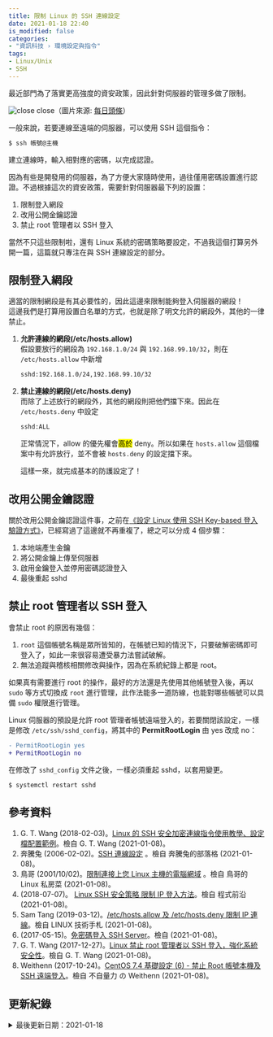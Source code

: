 ```yaml
---
title: 限制 Linux 的 SSH 連線設定
date: 2021-01-18 22:40
is_modified: false
categories:
- "資訊科技 › 環境設定與指令"
tags:
- Linux/Unix
- SSH
--- 
```


最近部門為了落實更高強度的資安政策，因此針對伺服器的管理多做了限制。

<!--more-->
<p class="illustration">
<img src="https://i.imgur.com/9bjRUwP.png" alt="close">
close（圖片來源: <a href="https://kknews.cc/zh-hk/news/5n5rpb8.html">每日頭條</a>）
</p>

一般來說，若要連線至遠端的伺服器，可以使用 SSH 這個指令：

```bash
$ ssh 帳號@主機
```

建立連線時，輸入相對應的密碼，以完成認證。

<p class="paragraph-spacing"></p> 

因為有些是開發用的伺服器，為了方便大家隨時使用，過往僅用密碼設置進行認證。不過根據這次的資安政策，需要針對伺服器最下列的設置：

1. 限制登入網段
2. 改用公開金鑰認證
3. 禁止 root 管理者以 SSH 登入

當然不只這些限制啦，還有 Linux 系統的密碼策略要設定，不過我這個打算另外開一篇，這篇就只專注在與 SSH 連線設定的部分。
   


## 限制登入網段
適當的限制網段是有其必要性的，因此這邊來限制能夠登入伺服器的網段！  
這邊我們是打算用設置白名單的方式，也就是除了明文允許的網段外，其他的一律禁止。

1. **允許連線的網段(/etc/hosts.allow)**  
    假設要放行的網段為 `192.168.1.0/24` 與 `192.168.99.10/32`，則在 `/etc/hosts.allow` 中新增

    ```bash
    sshd:192.168.1.0/24,192.168.99.10/32
    ```

2. **禁止連線的網段(/etc/hosts.deny)**  
    而除了上述放行的網段外，其他的網段則把他們擋下來。因此在 `/etc/hosts.deny` 中設定
    
    ```bash
    sshd:ALL
    ```
        
    正常情況下，allow 的優先權會<mark>高於</mark> deny。所以如果在 `hosts.allow` 這個檔案中有允許放行，並不會被 `hosts.deny` 的設定擋下來。 

    這樣一來，就完成基本的防護設定了！



## 改用公開金鑰認證 
關於改用公開金鑰認證這件事，之前在[《設定 Linux 使用 SSH Key-based 登入驗證方式》](/Configuring-SSH-Key-Based-Authentication-on-a-Linux)，已經寫過了這邊就不再重複了，總之可以分成 4 個步驟：

1. 本地端產生金鑰
2. 將公開金鑰上傳至伺服器
3. 啟用金鑰登入並停用密碼認證登入
4. 最後重起 sshd
 


## 禁止 root 管理者以 SSH 登入
會禁止 root 的原因有幾個：
1. `root` 這個帳號名稱是眾所皆知的，在帳號已知的情況下，只要破解密碼即可登入了，如此一來很容易遭受暴力法嘗試破解。
2. 無法追蹤與稽核相關修改與操作，因為在系統紀錄上都是 root。

如果真有需要進行 root 的操作，最好的方法還是先使用其他帳號登入後，再以 `sudo` 等方式切換成 `root` 進行管理，此作法能多一道防線，也能對哪些帳號可以具備 `sudo` 權限進行管理。

Linux 伺服器的預設是允許 root 管理者帳號遠端登入的，若要關閉該設定，一樣是修改 `/etc/ssh/sshd_config`，將其中的 **PermitRootLogin** 由 yes 改成 no：
```diff
- PermitRootLogin yes
+ PermitRootLogin no
```
<p class="paragraph-spacing"></p>

在修改了 `sshd_config` 文件之後，一樣必須重起 sshd，以套用變更。
```bash
$ systemctl restart sshd
```



## 參考資料 
1. G. T. Wang (2018-02-03)。[Linux 的 SSH 安全加密連線指令使用教學、設定檔配置範例](https://blog.gtwang.org/linux/ssh-command-tutorial-and-script-examples/)。檢自 G. T. Wang (2021-01-08)。
2. 奔騰兔 (2006-02-02)。[SSH 連線設定](https://pentiumto.pixnet.net/blog/post/47370617-ssh-%E9%80%A3%E7%B7%9A%E8%A8%AD%E5%AE%9A) 。檢自 奔騰兔的部落格 (2021-01-08)。
3. 鳥哥 (2001/10/02)。[限制連接上您 Linux 主機的電腦網域](http://linux.vbird.org/linux_security/old/04_2remove_services.php) 。檢自 鳥哥的 Linux 私房菜 (2021-01-08)。
4. (2018-07-07)。 [Linux SSH 安全策略 限制 IP 登入方法](https://codertw.com/%E4%BC%BA%E6%9C%8D%E5%99%A8/382291/)。檢自 程式前沿 (2021-01-08)。
5. Sam Tang (2019-03-12)。[/etc/hosts.allow 及 /etc/hosts.deny 限制 IP 連線](https://www.opencli.com/linux/etc-hosts-allow-and-etc-hosts-deny)。檢自 LINUX 技術手札 (2021-01-08)。
6. (2017-05-15)。[免密碼登入 SSH Server](http://blog.ilc.edu.tw/blog/index.php?op=printView&articleId=688203&blogId=25793)。檢自 (2021-01-08)。
7. G. T. Wang (2017-12-27)。[Linux 禁止 root 管理者以 SSH 登入，強化系統安全性](https://blog.gtwang.org/linux/howto-disable-ssh-root-login-in-linux/)。檢自 G. T. Wang (2021-01-08)。
8. Weithenn (2017-10-24)。[CentOS 7.4 基礎設定 (6) - 禁止 Root 帳號本機及 SSH 遠端登入](https://www.weithenn.org/2017/10/centos-74-journey-part06.html)。檢自 不自量力 の Weithenn (2021-01-08)。



## 更新紀錄
<details class="update_stamp">
  <summary>最後更新日期：2021-01-18</summary>
  <ul>
    <li>2021-01-18 發布</li>
    <li>2021-01-08 完稿</li>
    <li>2021-01-08 起稿</li>
  </ul>
</details>
